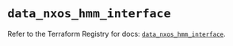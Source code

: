 # `data_nxos_hmm_interface`

Refer to the Terraform Registry for docs: [`data_nxos_hmm_interface`](https://registry.terraform.io/providers/ciscodevnet/nxos/0.5.10/docs/data-sources/hmm_interface).
